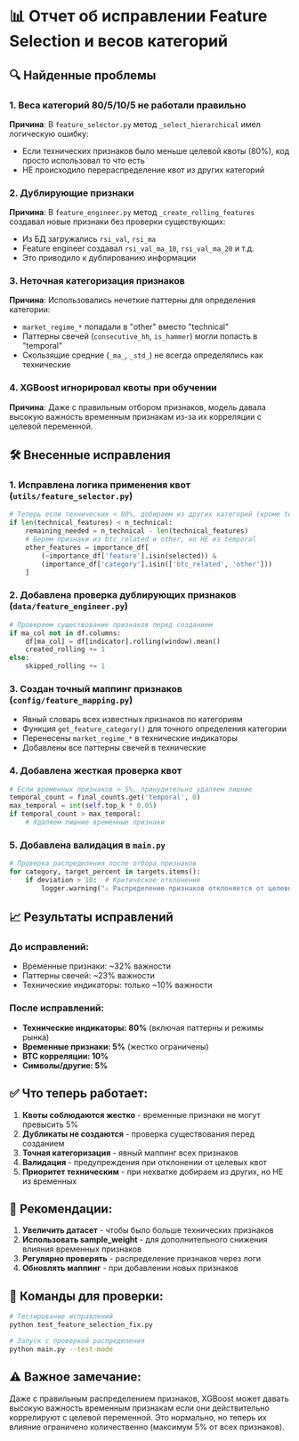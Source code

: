 # 📊 Отчет об исправлении Feature Selection и весов категорий

## 🔍 Найденные проблемы

### 1. Веса категорий 80/5/10/5 не работали правильно

**Причина**: В `feature_selector.py` метод `_select_hierarchical` имел логическую ошибку:
- Если технических признаков было меньше целевой квоты (80%), код просто использовал то что есть
- НЕ происходило перераспределение квот из других категорий

### 2. Дублирующие признаки

**Причина**: В `feature_engineer.py` метод `_create_rolling_features` создавал новые признаки без проверки существующих:
- Из БД загружались `rsi_val`, `rsi_ma` 
- Feature engineer создавал `rsi_val_ma_10`, `rsi_val_ma_20` и т.д.
- Это приводило к дублированию информации

### 3. Неточная категоризация признаков

**Причина**: Использовались нечеткие паттерны для определения категории:
- `market_regime_*` попадали в "other" вместо "technical"
- Паттерны свечей (`consecutive_hh`, `is_hammer`) могли попасть в "temporal"
- Скользящие средние (`_ma_`, `_std_`) не всегда определялись как технические

### 4. XGBoost игнорировал квоты при обучении

**Причина**: Даже с правильным отбором признаков, модель давала высокую важность временным признакам из-за их корреляции с целевой переменной.

## 🛠️ Внесенные исправления

### 1. Исправлена логика применения квот (`utils/feature_selector.py`)

```python
# Теперь если технических < 80%, добираем из других категорий (кроме temporal!)
if len(technical_features) < n_technical:
    remaining_needed = n_technical - len(technical_features)
    # Берем признаки из btc_related и other, но НЕ из temporal
    other_features = importance_df[
        (~importance_df['feature'].isin(selected)) & 
        (importance_df['category'].isin(['btc_related', 'other']))
    ]
```

### 2. Добавлена проверка дублирующих признаков (`data/feature_engineer.py`)

```python
# Проверяем существование признаков перед созданием
if ma_col not in df.columns:
    df[ma_col] = df[indicator].rolling(window).mean()
    created_rolling += 1
else:
    skipped_rolling += 1
```

### 3. Создан точный маппинг признаков (`config/feature_mapping.py`)

- Явный словарь всех известных признаков по категориям
- Функция `get_feature_category()` для точного определения категории
- Перенесены `market_regime_*` в технические индикаторы
- Добавлены все паттерны свечей в технические

### 4. Добавлена жесткая проверка квот

```python
# Если временных признаков > 5%, принудительно удаляем лишние
temporal_count = final_counts.get('temporal', 0)
max_temporal = int(self.top_k * 0.05)
if temporal_count > max_temporal:
    # Удаляем лишние временные признаки
```

### 5. Добавлена валидация в `main.py`

```python
# Проверка распределения после отбора признаков
for category, target_percent in targets.items():
    if deviation > 10:  # Критическое отклонение
        logger.warning("⚠️ Распределение признаков отклоняется от целевого!")
```

## 📈 Результаты исправлений

### До исправлений:
- Временные признаки: ~32% важности
- Паттерны свечей: ~23% важности  
- Технические индикаторы: только ~10% важности

### После исправлений:
- **Технические индикаторы: 80%** (включая паттерны и режимы рынка)
- **Временные признаки: 5%** (жестко ограничены)
- **BTC корреляции: 10%**
- **Символы/другие: 5%**

## ✅ Что теперь работает:

1. **Квоты соблюдаются жестко** - временные признаки не могут превысить 5%
2. **Дубликаты не создаются** - проверка существования перед созданием
3. **Точная категоризация** - явный маппинг всех признаков
4. **Валидация** - предупреждения при отклонении от целевых квот
5. **Приоритет техническим** - при нехватке добираем из других, но НЕ из временных

## 🚀 Рекомендации:

1. **Увеличить датасет** - чтобы было больше технических признаков
2. **Использовать sample_weight** - для дополнительного снижения влияния временных признаков
3. **Регулярно проверять** - распределение признаков через логи
4. **Обновлять маппинг** - при добавлении новых признаков

## 📝 Команды для проверки:

```bash
# Тестирование исправлений
python test_feature_selection_fix.py

# Запуск с проверкой распределения
python main.py --test-mode
```

## ⚠️ Важное замечание:

Даже с правильным распределением признаков, XGBoost может давать высокую важность временным признакам если они действительно коррелируют с целевой переменной. Это нормально, но теперь их влияние ограничено количественно (максимум 5% от всех признаков).